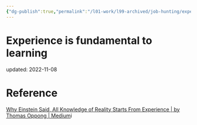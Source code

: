 ```yaml
---
{"dg-publish":true,"permalink":"/l01-work/l99-archived/job-hunting/experience-is-fundamental-to-learning/","dgPassFrontmatter":true}
---
```



# Experience is fundamental to learning
updated: 2022-11-08 



# Reference 

[Why Einstein Said, All Knowledge of Reality Starts From Experience | by Thomas Oppong | Medium](https://thomas-oppong.medium.com/why-einstein-said-all-knowledge-of-reality-starts-from-experience-c5611761fa6e)i
